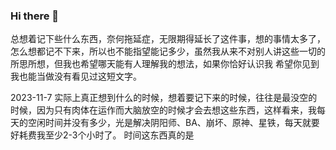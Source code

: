 ### Hi there 👋

<!--
**dezaler/dezaler** is a ✨ _special_ ✨ repository because its `README.md` (this file) appears on your GitHub profile.

Here are some ideas to get you started:

- 🔭 I’m currently working on ...
- 🌱 I’m currently learning ...
- 👯 I’m looking to collaborate on ...
- 🤔 I’m looking for help with ...
- 💬 Ask me about ...
- 📫 How to reach me: ...
- 😄 Pronouns: ...
- ⚡ Fun fact: ...
-->

总想着记下些什么东西，奈何拖延症，无限期得延长了这件事，想的事情太多了，怎么想都记不下来，所以也不能指望能记多少，虽然我从来不对别人讲这些一切的所思所想，但我也希望哪天能有人理解我的想法，如果你恰好认识我 希望你见到我也能当做没有看见过这短文字。

2023-11-7
实际上真正想到什么的时候，想着要记下来的时候，往往是最没空的时候，因为只有肉体在运作而大脑放空的时候才会去想这些东西，这样看来，我每天的空闲时间并没有多少，光是解决阴阳师、BA、崩坏、原神、星铁，每天就要好耗费我至少2-3个小时了。
时间这东西真的是 

